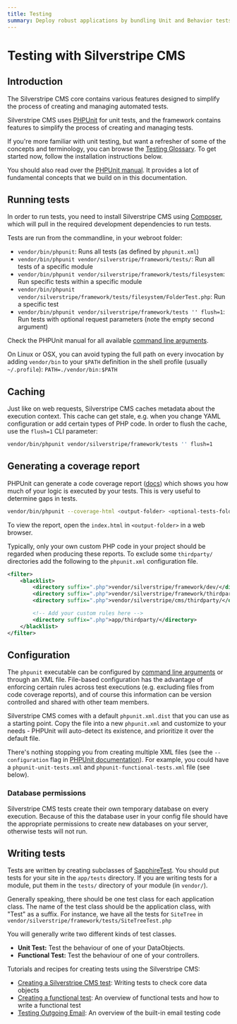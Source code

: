 ```yaml
---
title: Testing
summary: Deploy robust applications by bundling Unit and Behavior tests with your application code and modules.
---
```


# Testing with Silverstripe CMS

## Introduction

The Silverstripe CMS core contains various features designed to simplify the process of creating and managing automated tests.

Silverstripe CMS uses [PHPUnit](https://www.phpunit.de) for unit tests, and the framework contains features to simplify the
process of creating and managing tests.

If you're more familiar with unit testing, but want a refresher of some of the concepts and terminology, you can browse
the [Testing Glossary](testing_glossary). To get started now, follow the installation instructions below.

You should also read over the [PHPUnit manual](https://docs.phpunit.de/en/9.6/). It provides a lot of
fundamental concepts that we build on in this documentation.

## Running tests

In order to run tests, you need to install Silverstripe CMS using [Composer](/getting-started/composer),
which will pull in the required development dependencies to run tests.

Tests are run from the commandline, in your webroot folder:

- `vendor/bin/phpunit`: Runs all tests (as defined by `phpunit.xml`)
- `vendor/bin/phpunit vendor/silverstripe/framework/tests/`: Run all tests of a specific module
- `vendor/bin/phpunit vendor/silverstripe/framework/tests/filesystem`: Run specific tests within a specific module
- `vendor/bin/phpunit vendor/silverstripe/framework/tests/filesystem/FolderTest.php`: Run a specific test
- `vendor/bin/phpunit vendor/silverstripe/framework/tests '' flush=1`: Run tests with optional request parameters (note the empty second argument)

Check the PHPUnit manual for all available [command line arguments](https://docs.phpunit.de/en/9.6/textui.html).

On Linux or OSX, you can avoid typing the full path on every invocation by adding `vendor/bin`
to your `$PATH` definition in the shell profile (usually `~/.profile`): `PATH=./vendor/bin:$PATH`

## Caching

Just like on web requests, Silverstripe CMS caches metadata about the execution context.
This cache can get stale, e.g. when you change YAML configuration or add certain types of PHP code.
In order to flush the cache, use the `flush=1` CLI parameter:

```bash
vendor/bin/phpunit vendor/silverstripe/framework/tests '' flush=1
```

## Generating a coverage report

PHPUnit can generate a code coverage report ([docs](https://docs.phpunit.de/en/9.6/code-coverage-analysis.html))
which shows you how much of your logic is executed by your tests. This is very useful to determine gaps in tests.

```bash
vendor/bin/phpunit --coverage-html <output-folder> <optional-tests-folder>
```

To view the report, open the `index.html` in `<output-folder>` in a web browser.

Typically, only your own custom PHP code in your project should be regarded when producing these reports. To exclude
some `thirdparty/` directories add the following to the `phpunit.xml` configuration file.

```xml
<filter>
    <blacklist>
        <directory suffix=".php">vendor/silverstripe/framework/dev/</directory>
        <directory suffix=".php">vendor/silverstripe/framework/thirdparty/</directory>
        <directory suffix=".php">vendor/silverstripe/cms/thirdparty/</directory>

        <!-- Add your custom rules here -->
        <directory suffix=".php">app/thirdparty/</directory>
    </blacklist>
</filter>
```

## Configuration

The `phpunit` executable can be configured by [command line arguments](https://docs.phpunit.de/en/9.6/textui.html)
or through an XML file. File-based configuration has
the advantage of enforcing certain rules across test executions (e.g. excluding files from code coverage reports), and
of course this information can be version controlled and shared with other team members.

Silverstripe CMS comes with a default `phpunit.xml.dist` that you can use as a starting point. Copy the file into a new
`phpunit.xml` and customize to your needs - PHPUnit will auto-detect its existence, and prioritize it over the default
file.

There's nothing stopping you from creating multiple XML files (see the `--configuration` flag in
[PHPUnit documentation](https://docs.phpunit.de/en/9.6/textui.html)). For example, you could have a
`phpunit-unit-tests.xml` and `phpunit-functional-tests.xml` file (see below).

### Database permissions

Silverstripe CMS tests create their own temporary database on every execution. Because of this the database user in your config file
should have the appropriate permissions to create new databases on your server, otherwise tests will not run.

## Writing tests

Tests are written by creating subclasses of [SapphireTest](api:SilverStripe\Dev\SapphireTest).  You should put tests for your site in the
`app/tests` directory.  If you are writing tests for a module, put them in the `tests/` directory of your module (in `vendor/`).

Generally speaking, there should be one test class for each application class.  The name of the test class should be the
application class, with "Test" as a suffix.  For instance, we have all the tests for `SiteTree` in
`vendor/silverstripe/framework/tests/SiteTreeTest.php`

You will generally write two different kinds of test classes.

- **Unit Test:** Test the behaviour of one of your DataObjects.
- **Functional Test:** Test the behaviour of one of your controllers.

Tutorials and recipes for creating tests using the Silverstripe CMS:

- [Creating a Silverstripe CMS test](how_tos/write_a_sapphiretest): Writing tests to check core data objects
- [Creating a functional test](how_tos/write_a_functionaltest): An overview of functional tests and how to write a functional test
- [Testing Outgoing Email](how_tos/testing_email): An overview of the built-in email testing code
